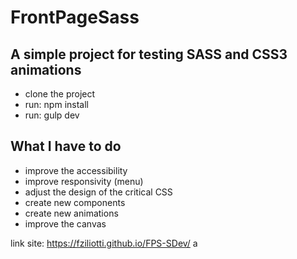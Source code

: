 # FrontPageSass

## A simple project for testing SASS and CSS3 animations

- clone the project
- run: npm install
- run: gulp dev

## What I have to do
- improve the accessibility
- improve responsivity (menu)
- adjust the design of the critical CSS
- create new components
- create new animations
- improve the canvas

link site: https://fziliotti.github.io/FPS-SDev/
a
